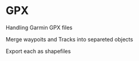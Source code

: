 GPX
===

Handling Garmin GPX files

Merge waypoits and Tracks into separeted objects

Export each as shapefiles
